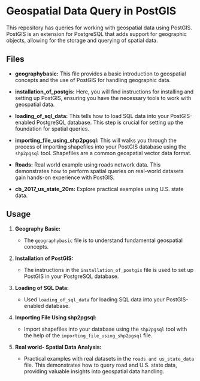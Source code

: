 # Geospatial Data Query in PostGIS

This repository has queries for working with geospatial data using PostGIS. PostGIS is an extension for PostgreSQL that adds support for geographic objects, allowing for the storage and querying of spatial data.

## Files

- **geographybasic:** This file provides a basic introduction to geospatial concepts and the use of PostGIS for handling geographic data.

- **installation_of_postgis:** Here, you will find instructions for installing and setting up PostGIS, ensuring you have the necessary tools to work with geospatial data.

- **loading_of_sql_data:** This tells how to load SQL data into your PostGIS-enabled PostgreSQL database. This step is crucial for setting up the foundation for spatial queries.

- **importing_file_using_shp2pgsql:** This will walks you through the process of importing shapefiles into your PostGIS database using the `shp2pgsql` tool. Shapefiles are a common geospatial vector data format.

- **Roads:** Real world example using roads network data. This demonstrates how to perform spatial queries on real-world datasets gain hands-on experience with PostGIS.
- **cb_2017_us_state_20m:** Explore practical examples using U.S. state data.

## Usage

1. **Geography Basic:**
   - The `geographybasic` file is to understand fundamental geospatial concepts.

2. **Installation of PostGIS:**
   - The instructions in the `installation_of_postgis` file is used to set up PostGIS in your PostgreSQL database.

3. **Loading of SQL Data:**
   - Used `loading_of_sql_data` for loading SQL data into your PostGIS-enabled database.

4. **Importing File Using shp2pgsql:**
   - Import shapefiles into your database using the `shp2pgsql` tool with the help of the `importing_file_using_shp2pgsql` file.

5. **Real world- Spatial Data Analysis:**
   - Practical examples with real datasets in the `roads and us_state_data` file. This demonstrates how to query road and U.S. state data, providing valuable insights into geospatial data handling.

